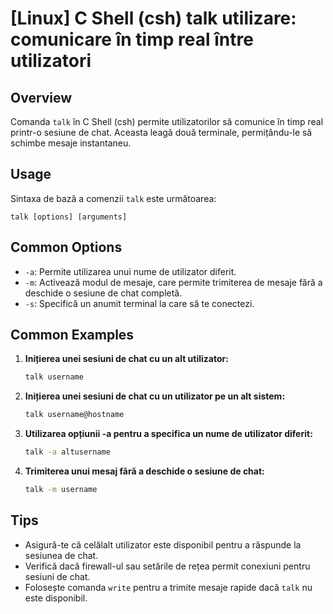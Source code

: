 # [Linux] C Shell (csh) talk utilizare: comunicare în timp real între utilizatori

## Overview
Comanda `talk` în C Shell (csh) permite utilizatorilor să comunice în timp real printr-o sesiune de chat. Aceasta leagă două terminale, permițându-le să schimbe mesaje instantaneu.

## Usage
Sintaxa de bază a comenzii `talk` este următoarea:

```
talk [options] [arguments]
```

## Common Options
- `-a`: Permite utilizarea unui nume de utilizator diferit.
- `-m`: Activează modul de mesaje, care permite trimiterea de mesaje fără a deschide o sesiune de chat completă.
- `-s`: Specifică un anumit terminal la care să te conectezi.

## Common Examples
1. **Inițierea unei sesiuni de chat cu un alt utilizator:**
   ```bash
   talk username
   ```

2. **Inițierea unei sesiuni de chat cu un utilizator pe un alt sistem:**
   ```bash
   talk username@hostname
   ```

3. **Utilizarea opțiunii -a pentru a specifica un nume de utilizator diferit:**
   ```bash
   talk -a altusername
   ```

4. **Trimiterea unui mesaj fără a deschide o sesiune de chat:**
   ```bash
   talk -m username
   ```

## Tips
- Asigură-te că celălalt utilizator este disponibil pentru a răspunde la sesiunea de chat.
- Verifică dacă firewall-ul sau setările de rețea permit conexiuni pentru sesiuni de chat.
- Folosește comanda `write` pentru a trimite mesaje rapide dacă `talk` nu este disponibil.